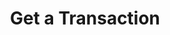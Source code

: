 ---
title: Get a Transaction
excerpt: Retrieve a Transaction
api:
  file: temp_swagger.json
  operationId: get_api-v3-transactions-trxid
hidden: false
---